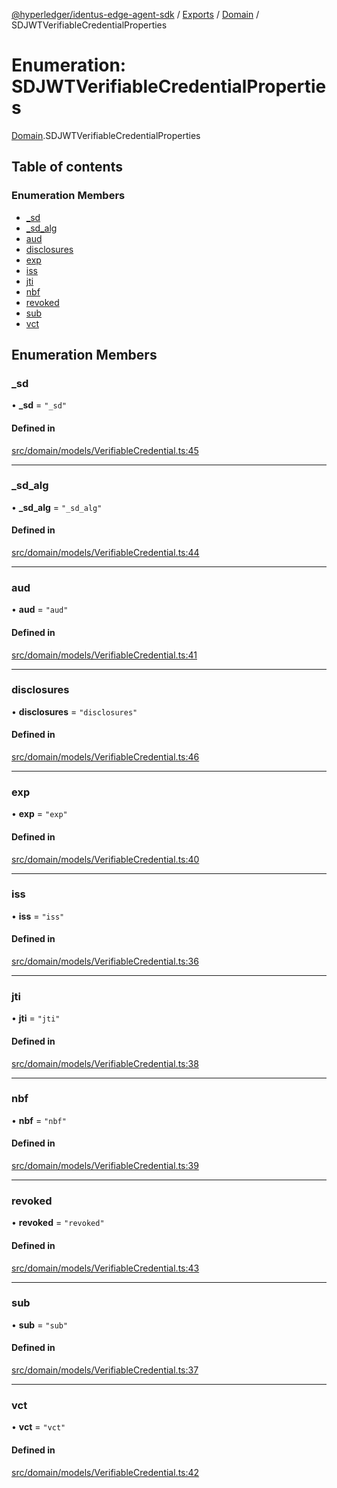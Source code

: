 [@hyperledger/identus-edge-agent-sdk](../README.md) / [Exports](../modules.md) / [Domain](../modules/Domain.md) / SDJWTVerifiableCredentialProperties

# Enumeration: SDJWTVerifiableCredentialProperties

[Domain](../modules/Domain.md).SDJWTVerifiableCredentialProperties

## Table of contents

### Enumeration Members

- [\_sd](Domain.SDJWTVerifiableCredentialProperties.md#_sd)
- [\_sd\_alg](Domain.SDJWTVerifiableCredentialProperties.md#_sd_alg)
- [aud](Domain.SDJWTVerifiableCredentialProperties.md#aud)
- [disclosures](Domain.SDJWTVerifiableCredentialProperties.md#disclosures)
- [exp](Domain.SDJWTVerifiableCredentialProperties.md#exp)
- [iss](Domain.SDJWTVerifiableCredentialProperties.md#iss)
- [jti](Domain.SDJWTVerifiableCredentialProperties.md#jti)
- [nbf](Domain.SDJWTVerifiableCredentialProperties.md#nbf)
- [revoked](Domain.SDJWTVerifiableCredentialProperties.md#revoked)
- [sub](Domain.SDJWTVerifiableCredentialProperties.md#sub)
- [vct](Domain.SDJWTVerifiableCredentialProperties.md#vct)

## Enumeration Members

### \_sd

• **\_sd** = ``"_sd"``

#### Defined in

[src/domain/models/VerifiableCredential.ts:45](https://github.com/hyperledger/identus-edge-agent-sdk-ts/blob/f2306959fcea168d196649eedb6a342635865544/src/domain/models/VerifiableCredential.ts#L45)

___

### \_sd\_alg

• **\_sd\_alg** = ``"_sd_alg"``

#### Defined in

[src/domain/models/VerifiableCredential.ts:44](https://github.com/hyperledger/identus-edge-agent-sdk-ts/blob/f2306959fcea168d196649eedb6a342635865544/src/domain/models/VerifiableCredential.ts#L44)

___

### aud

• **aud** = ``"aud"``

#### Defined in

[src/domain/models/VerifiableCredential.ts:41](https://github.com/hyperledger/identus-edge-agent-sdk-ts/blob/f2306959fcea168d196649eedb6a342635865544/src/domain/models/VerifiableCredential.ts#L41)

___

### disclosures

• **disclosures** = ``"disclosures"``

#### Defined in

[src/domain/models/VerifiableCredential.ts:46](https://github.com/hyperledger/identus-edge-agent-sdk-ts/blob/f2306959fcea168d196649eedb6a342635865544/src/domain/models/VerifiableCredential.ts#L46)

___

### exp

• **exp** = ``"exp"``

#### Defined in

[src/domain/models/VerifiableCredential.ts:40](https://github.com/hyperledger/identus-edge-agent-sdk-ts/blob/f2306959fcea168d196649eedb6a342635865544/src/domain/models/VerifiableCredential.ts#L40)

___

### iss

• **iss** = ``"iss"``

#### Defined in

[src/domain/models/VerifiableCredential.ts:36](https://github.com/hyperledger/identus-edge-agent-sdk-ts/blob/f2306959fcea168d196649eedb6a342635865544/src/domain/models/VerifiableCredential.ts#L36)

___

### jti

• **jti** = ``"jti"``

#### Defined in

[src/domain/models/VerifiableCredential.ts:38](https://github.com/hyperledger/identus-edge-agent-sdk-ts/blob/f2306959fcea168d196649eedb6a342635865544/src/domain/models/VerifiableCredential.ts#L38)

___

### nbf

• **nbf** = ``"nbf"``

#### Defined in

[src/domain/models/VerifiableCredential.ts:39](https://github.com/hyperledger/identus-edge-agent-sdk-ts/blob/f2306959fcea168d196649eedb6a342635865544/src/domain/models/VerifiableCredential.ts#L39)

___

### revoked

• **revoked** = ``"revoked"``

#### Defined in

[src/domain/models/VerifiableCredential.ts:43](https://github.com/hyperledger/identus-edge-agent-sdk-ts/blob/f2306959fcea168d196649eedb6a342635865544/src/domain/models/VerifiableCredential.ts#L43)

___

### sub

• **sub** = ``"sub"``

#### Defined in

[src/domain/models/VerifiableCredential.ts:37](https://github.com/hyperledger/identus-edge-agent-sdk-ts/blob/f2306959fcea168d196649eedb6a342635865544/src/domain/models/VerifiableCredential.ts#L37)

___

### vct

• **vct** = ``"vct"``

#### Defined in

[src/domain/models/VerifiableCredential.ts:42](https://github.com/hyperledger/identus-edge-agent-sdk-ts/blob/f2306959fcea168d196649eedb6a342635865544/src/domain/models/VerifiableCredential.ts#L42)
